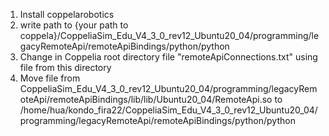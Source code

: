 1) Install coppelarobotics
2) write path to {your path to coppela}/CoppeliaSim_Edu_V4_3_0_rev12_Ubuntu20_04/programming/legacyRemoteApi/remoteApiBindings/python/python
3) Change in Coppelia root directory file "remoteApiConnections.txt" using file
from this directory
4) Move file from CoppeliaSim_Edu_V4_3_0_rev12_Ubuntu20_04/programming/legacyRemoteApi/remoteApiBindings/lib/lib/Ubuntu20_04/RemoteApi.so to  /home/hua/kondo_fira22/CoppeliaSim_Edu_V4_3_0_rev12_Ubuntu20_04/programming/legacyRemoteApi/remoteApiBindings/python/python

